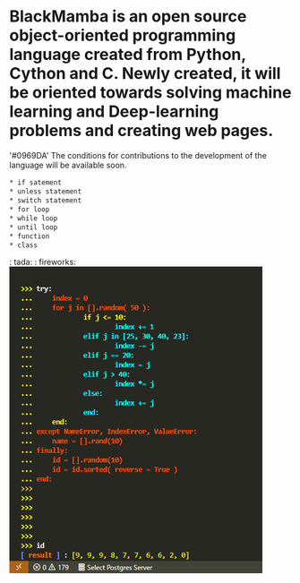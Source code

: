# **BlackMamba** is an open source object-oriented programming language created from **Python, Cython and C**. Newly created, it will be oriented towards solving machine learning and Deep-learning problems and creating web pages.
'#0969DA' The conditions for contributions to the development of the language will be available soon.

    * if satement
    * unless statement
    * switch statement
    * for loop
    * while loop
    * until loop
    * function
    * class
: tada: : fireworks:
![ScreenShot](/images/try.png)


